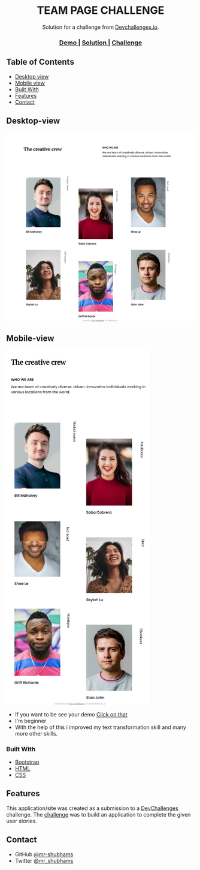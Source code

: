 <!-- Please update value in the {}  -->

<h1 align="center">TEAM PAGE CHALLENGE</h1>

<div align="center">
   Solution for a challenge from  <a href="http://devchallenges.io" target="_blank">Devchallenges.io</a>.
</div>

<div align="center">
  <h3>
    <a href="https://{your-demo-link.your-domain}">
      Demo
    </a>
    <span> | </span>
    <a href="https://{your-url-to-the-solution}">
      Solution
    </a>
    <span> | </span>
    <a href="https://devchallenges.io/challenges/hhmesazsqgKXrTkYkt0U">
      Challenge
    </a>
  </h3>
</div>

<!-- TABLE OF CONTENTS -->

## Table of Contents

- [Desktop view](#desktop-view)
- [Mobile view](#mobile-view)
- [Built With](#built-with)
- [Features](#features)
- [Contact](#contact)

<!-- OVERVIEW -->

## Desktop-view

![screenshot](./assets/img/d.png)

## Mobile-view

![screenshot](./assets/img/m.png)

- If you want to be see your demo <a href="https://{your-demo-link.your-domain}">Click on that</a>
- I'm beginner
- With the help of this i improved my text transformation skill and many more other skills.


### Built With

<!-- This section should list any major frameworks that you built your project using. Here are a few examples.-->

- [Bootstrap](https://bootstrap.com/)
- [HTML](https://html.com/)
- [CSS](https://css.com/)

## Features

<!-- List the features of your application or follow the template. Don't share the figma file here :) -->

This application/site was created as a submission to a [DevChallenges](https://devchallenges.io/challenges) challenge. The [challenge](https://devchallenges.io/challenges/wBunSb7FPrIepJZAg0sY) was to build an application to complete the given user stories.



## Contact

- GitHub [@mr-shubhams](https://github.com/mr-shubhams)
- Twitter [@mr_shubhams](https://twitter.com/mr_shubhams)
